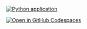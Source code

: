 [![Python application](https://github.com/Frorozcoloa/GBM/actions/workflows/python-app.yml/badge.svg)](https://github.com/Frorozcoloa/GBM/actions/workflows/python-app.yml)

[![Open in GitHub Codespaces](https://github.com/codespaces/badge.svg)](https://codespaces.new/Frorozcoloa/GBM)
